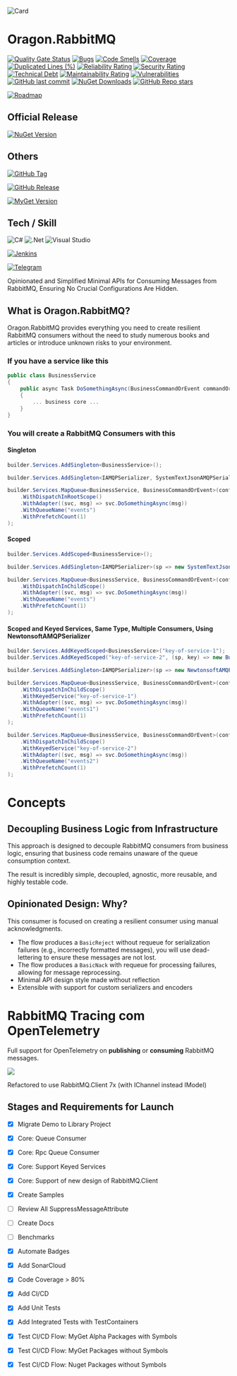 
![Card](https://raw.githubusercontent.com/luizcarlosfaria/Oragon.RabbitMQ/master/src/Assets/opengraph-card.png) 

# Oragon.RabbitMQ 

[![Quality Gate Status](https://sonarcloud.io/api/project_badges/measure?project=Oragon.RabbitMQ&metric=alert_status)](https://sonarcloud.io/summary/overall?id=Oragon.RabbitMQ)
[![Bugs](https://sonarcloud.io/api/project_badges/measure?project=Oragon.RabbitMQ&metric=bugs)](https://sonarcloud.io/summary/overall?id=Oragon.RabbitMQ)
[![Code Smells](https://sonarcloud.io/api/project_badges/measure?project=Oragon.RabbitMQ&metric=code_smells)](https://sonarcloud.io/summary/overall?id=Oragon.RabbitMQ)
[![Coverage](https://sonarcloud.io/api/project_badges/measure?project=Oragon.RabbitMQ&metric=coverage)](https://sonarcloud.io/summary/overall?id=Oragon.RabbitMQ)
[![Duplicated Lines (%)](https://sonarcloud.io/api/project_badges/measure?project=Oragon.RabbitMQ&metric=duplicated_lines_density)](https://sonarcloud.io/summary/overall?id=Oragon.RabbitMQ)
[![Reliability Rating](https://sonarcloud.io/api/project_badges/measure?project=Oragon.RabbitMQ&metric=reliability_rating)](https://sonarcloud.io/summary/overall?id=Oragon.RabbitMQ)
[![Security Rating](https://sonarcloud.io/api/project_badges/measure?project=Oragon.RabbitMQ&metric=security_rating)](https://sonarcloud.io/summary/overall?id=Oragon.RabbitMQ)
[![Technical Debt](https://sonarcloud.io/api/project_badges/measure?project=Oragon.RabbitMQ&metric=sqale_index)](https://sonarcloud.io/summary/overall?id=Oragon.RabbitMQ)
[![Maintainability Rating](https://sonarcloud.io/api/project_badges/measure?project=Oragon.RabbitMQ&metric=sqale_rating)](https://sonarcloud.io/summary/overall?id=Oragon.RabbitMQ)
[![Vulnerabilities](https://sonarcloud.io/api/project_badges/measure?project=Oragon.RabbitMQ&metric=vulnerabilities)](https://sonarcloud.io/summary/overall?id=Oragon.RabbitMQ)
[![GitHub last commit](https://img.shields.io/github/last-commit/luizcarlosfaria/Oragon.RabbitMQ)](https://github.com/luizcarlosfaria/Oragon.RabbitMQ/commits/)
[![NuGet Downloads](https://img.shields.io/nuget/dt/Oragon.RabbitMQ)](https://www.nuget.org/packages/Oragon.RabbitMQ/) [![GitHub Repo stars](https://img.shields.io/github/stars/luizcarlosfaria/Oragon.RabbitMQ)](https://github.com/luizcarlosfaria/Oragon.RabbitMQ)


[![Roadmap](https://img.shields.io/badge/Roadmap-%23ff6600?logo=github&logoColor=%23000000&label=GitHub&labelColor=%23f0f0f0)](https://github.com/users/luizcarlosfaria/projects/3/views/3)




## Official Release 

[![NuGet Version](https://img.shields.io/nuget/v/Oragon.RabbitMQ?logo=nuget&label=nuget)](https://www.nuget.org/packages?q=Oragon.RabbitMQ&includeComputedFrameworks=true&prerel=true&sortby=created-desc)

## Others

[![GitHub Tag](https://img.shields.io/github/v/tag/luizcarlosfaria/Oragon.RabbitMQ)](https://github.com/luizcarlosfaria/Oragon.RabbitMQ/tags)

[![GitHub Release](https://img.shields.io/github/v/release/luizcarlosfaria/Oragon.RabbitMQ)](https://github.com/luizcarlosfaria/Oragon.RabbitMQ/releases)

[![MyGet Version](https://img.shields.io/myget/oragon/vpre/Oragon.RabbitMQ?logo=myget&label=myget)](https://www.myget.org/feed/Packages/oragon)

## Tech / Skill

![C#](https://img.shields.io/badge/c%23-%23239120.svg?style=for-the-badge&logo=csharp&logoColor=white)
![.Net](https://img.shields.io/badge/.NET-5C2D91?style=for-the-badge&logo=.net&logoColor=white)
![Visual Studio](https://img.shields.io/badge/Visual%20Studio-5C2D91.svg?style=for-the-badge&logo=visual-studio&logoColor=white)

[![Jenkins](https://img.shields.io/badge/jenkins-%232C5263.svg?style=for-the-badge&logo=jenkins&logoColor=white)](https://jenkins.oragon.io/job/oragon/job/Oragon.RabbitMQ/)

[![Telegram](https://img.shields.io/badge/Telegram-2CA5E0?style=for-the-badge&logo=telegram&logoColor=white)](https://t.me/luizcarlosfaria)

Opinionated and Simplified Minimal APIs for Consuming Messages from RabbitMQ, Ensuring No Crucial Configurations Are Hidden.

## What is Oragon.RabbitMQ?

Oragon.RabbitMQ provides everything you need to create resilient RabbitMQ consumers without the need to study numerous books and articles or introduce unknown risks to your environment.

### If you have a service like this
```cs
public class BusinessService
{
    public async Task DoSomethingAsync(BusinessCommandOrEvent commandOrEvent)
    {
        ... business core ...
    }
}
```

### You will create a RabbitMQ Consumers with this

#### Singleton
```cs
builder.Services.AddSingleton<BusinessService>();

builder.Services.AddSingleton<IAMQPSerializer, SystemTextJsonAMQPSerializer>();

builder.Services.MapQueue<BusinessService, BusinessCommandOrEvent>(config => config
    .WithDispatchInRootScope()    
    .WithAdapter((svc, msg) => svc.DoSomethingAsync(msg))
    .WithQueueName("events")
    .WithPrefetchCount(1)
);

```

#### Scoped
```cs
builder.Services.AddScoped<BusinessService>();

builder.Services.AddSingleton<IAMQPSerializer>(sp => new SystemTextJsonAMQPSerializer(new System.Text.Json.JsonSerializerOptions(System.Text.Json.JsonSerializerDefaults.General){ ... }));

builder.Services.MapQueue<BusinessService, BusinessCommandOrEvent>(config => config
    .WithDispatchInChildScope()    
    .WithAdapter((svc, msg) => svc.DoSomethingAsync(msg))
    .WithQueueName("events")
    .WithPrefetchCount(1)
);

```

#### Scoped and Keyed Services, Same Type, Multiple Consumers, Using NewtonsoftAMQPSerializer
```cs
builder.Services.AddKeyedScoped<BusinessService>("key-of-service-1");
builder.Services.AddKeyedScoped("key-of-service-2", (sp, key) => new BusinessService(... custom dependencies ...));

builder.Services.AddSingleton<IAMQPSerializer>(sp => new NewtonsoftAMQPSerializer(new Newtonsoft.Json.JsonSerializerSettings(){ ... }));

builder.Services.MapQueue<BusinessService, BusinessCommandOrEvent>(config => config
    .WithDispatchInChildScope()
    .WithKeyedService("key-of-service-1") 
    .WithAdapter((svc, msg) => svc.DoSomethingAsync(msg))
    .WithQueueName("events1")
    .WithPrefetchCount(1)
);

builder.Services.MapQueue<BusinessService, BusinessCommandOrEvent>(config => config
    .WithDispatchInChildScope()
    .WithKeyedService("key-of-service-2") 
    .WithAdapter((svc, msg) => svc.DoSomethingAsync(msg))
    .WithQueueName("events2")
    .WithPrefetchCount(1)
);

```

# Concepts

## Decoupling Business Logic from Infrastructure

This approach is designed to decouple RabbitMQ consumers from business logic, ensuring that business code remains unaware of the queue consumption context.

The result is incredibly simple, decoupled, agnostic, more reusable, and highly testable code.

## Opinionated Design: Why?

This consumer is focused on creating a resilient consumer using manual acknowledgments.

-   The flow produces a `BasicReject` without requeue for serialization failures (e.g., incorrectly formatted messages),  you will use dead-lettering to ensure these messages are not lost.
-  The flow produces a `BasicNack` with requeue for processing failures, allowing for message reprocessing.
- Minimal API design style made without reflection
- Extensible with support for custom serializers and encoders

# RabbitMQ Tracing com OpenTelemetry

Full support for OpenTelemetry on **publishing** or **consuming** RabbitMQ messages.

<img src="./docs/playground.gif">


Refactored to use RabbitMQ.Client 7x (with IChannel instead IModel)


## Stages and Requirements for Launch 
- [x] Migrate Demo to Library Project
- [x] Core: Queue Consumer
- [x] Core: Rpc Queue Consumer
- [x] Core: Support Keyed Services
- [x] Core: Support of new design of RabbitMQ.Client
- [x] Create Samples
- [ ] Review All SuppressMessageAttribute
- [ ] Create Docs
- [ ] Benchmarks
- [x] Automate Badges
- [x] Add SonarCloud
- [x] Code Coverage > 80%
- [X] Add CI/CD
- [x] Add Unit Tests
- [x] Add Integrated Tests with TestContainers
- [x] Test CI/CD Flow: MyGet Alpha Packages with Symbols
- [x] Test CI/CD Flow: MyGet Packages without Symbols
- [x] Test CI/CD Flow: Nuget Packages without Symbols


